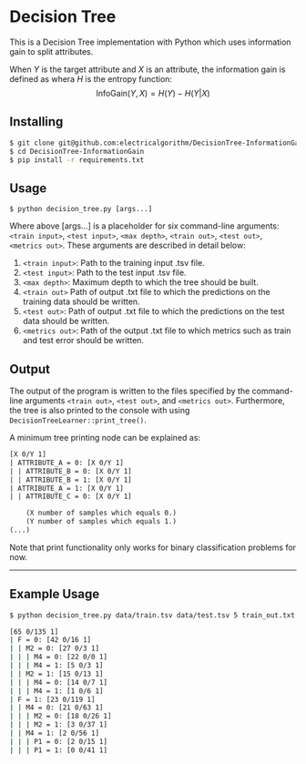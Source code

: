 # Decision Tree
This is a Decision Tree implementation with Python which uses information gain to split attributes.

When $Y$ is the target attribute and $X$ is an attribute, the information gain is defined as whera $H$ is the entropy function:
$$
    \text{InfoGain}(Y, X) = H(Y) - H(Y|X)
$$

## Installing
```bash
$ git clone git@github.com:electricalgorithm/DecisionTree-InformationGain.git
$ cd DecisionTree-InformationGain
$ pip install -r requirements.txt
```

## Usage
```
$ python decision_tree.py [args...]
```
Where above [args...] is a placeholder for six command-line arguments: `<train input>`, `<test input>`,
`<max depth>`, `<train out>`, `<test out>`, `<metrics out>`. These arguments are described in detail below:

1. `<train input>`: Path to the training input .tsv file.
2. `<test input>`: Path to the test input .tsv file.
3. `<max depth>`: Maximum depth to which the tree should be built.
4. `<train out>` Path of output .txt file to which the predictions on the training data should be written.
5. `<test out>`: Path of output .txt file to which the predictions on the test data should be written.
6. `<metrics out>`: Path of the output .txt file to which metrics such as train and test error should be written.

## Output
The output of the program is written to the files specified by the command-line arguments `<train out>`, `<test out>`, and `<metrics out>`. Furthermore,
the tree is also printed to the console with using `DecisionTreeLearner::print_tree()`. 

A minimum tree printing node can be explained as:
```txt
[X 0/Y 1]
| ATTRIBUTE_A = 0: [X 0/Y 1]
| | ATTRIBUTE_B = 0: [X 0/Y 1]
| | ATTRIBUTE_B = 1: [X 0/Y 1]
| ATTRIBUTE_A = 1: [X 0/Y 1]
| | ATTRIBUTE_C = 0: [X 0/Y 1]

    (X number of samples which equals 0.)
    (Y number of samples which equals 1.)
(...)
```
Note that print functionality only works for binary classification problems for now.

---

## Example Usage
```bash
$ python decision_tree.py data/train.tsv data/test.tsv 5 train_out.txt test_out.txt metrics_out.txt

[65 0/135 1]
| F = 0: [42 0/16 1]
| | M2 = 0: [27 0/3 1]
| | | M4 = 0: [22 0/0 1]
| | | M4 = 1: [5 0/3 1]
| | M2 = 1: [15 0/13 1]
| | | M4 = 0: [14 0/7 1]
| | | M4 = 1: [1 0/6 1]
| F = 1: [23 0/119 1]
| | M4 = 0: [21 0/63 1]
| | | M2 = 0: [18 0/26 1]
| | | M2 = 1: [3 0/37 1]
| | M4 = 1: [2 0/56 1]
| | | P1 = 0: [2 0/15 1]
| | | P1 = 1: [0 0/41 1]
```
